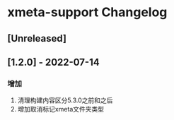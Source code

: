 <!-- Keep a Changelog guide -> https://keepachangelog.com -->

# xmeta-support Changelog

## [Unreleased]

## [1.2.0] - 2022-07-14

### 增加

1. 清理构建内容区分5.3.0之前和之后
2. 增加取消标记xmeta文件夹类型 
